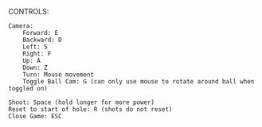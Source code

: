 CONTROLS:

	Camera:
		Forward: E
		Backward: D
		Left: S
		Right: F
		Up: A
		Down: Z
		Turn: Mouse movement
		Toggle Ball Cam: G (can only use mouse to rotate around ball when toggled on)

	Shoot: Space (hold longer for more power)
	Reset to start of hole: R (shots do not reset)
	Close Game: ESC  